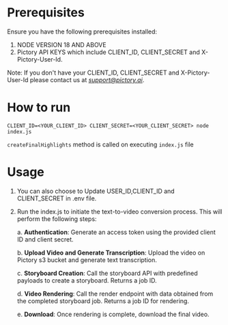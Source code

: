 # Prerequisites
Ensure you have the following prerequisites installed:

1. NODE VERSION 18 AND ABOVE
3. Pictory API KEYS which include CLIENT_ID, CLIENT_SECRET and X-Pictory-User-Id.    

Note: If you don't have your CLIENT_ID, CLIENT_SECRET and X-Pictory-User-Id please contact us at *support@pictory.ai*.

# How to run
```
CLIENT_ID=<YOUR_CLIENT_ID> CLIENT_SECRET=<YOUR_CLIENT_SECRET> node index.js
```
`createFinalHighlights` method is called on executing `index.js` file 
# Usage
 1. You can also choose to Update USER_ID,CLIENT_ID and CLIENT_SECRET in .env file.

 2. Run the index.js to initiate the text-to-video conversion process. This will perform the following steps:

     a. **Authentication**: Generate an access token using the provided client ID and client secret.
    
     b. **Upload Video and Generate Transcription**: Upload the video on Pictory s3 bucket and generate text transcription.
    
     c. **Storyboard Creation**: Call the storyboard API with predefined payloads to create a storyboard. Returns a job ID.
         
     d. **Video Rendering**: Call the render endpoint with data obtained from the completed storyboard job. Returns a job ID for rendering.
    
     e. **Download**: Once rendering is complete, download the final video.
  
